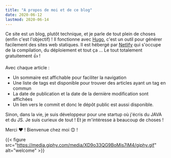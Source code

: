 ```yaml
---
title: "A propos de moi et de ce blog"
date: 2020-06-12
lastmod: 2020-06-14
---
```


Ce site est un blog, plutôt technique, et je parle de tout plein de choses (enfin c'est l'objectif) !
Il fonctionne avec [Hugo](https://gohugo.io/), c'est un outil pour générer facilement des sites web statiques.
Il est hébergé par [Netlify](https://www.netlify.com/) qui s'occupe de la compilation, du déploiement et tout ça ... Le tout totalement gratuitement :+1: !

Avec chaque article :
- Un sommaire est affichable pour faciliter la navigation
- Une liste de tags est disponible pour trouver des articles ayant un tag en commun
- La date de publication et la date de la dernière modification sont affichées
- Un lien vers le commit et donc le dépôt public est aussi disponible.

Sinon, dans la vie, je suis développeur pour une startup où j'écris du JAVA et du JS.
Je suis curieux de tout ! Et je m'intéresse à beaucoup de choses !
 
Merci :heart: ! Bienvenue chez moi :blush: !

{{< figure src="https://media.giphy.com/media/XD9o33QG9BoMis7iM4/giphy.gif" alt="welcome" >}}


